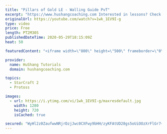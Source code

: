 ```yaml
---
title: "Pillars of Gold LE - Walling Guide PvT"
excerpt: "https://www.hushangcoaching.com Interested in lessons? Check out the website for more information ------------------------------------------------------------------------------------------------------- Want to support HuShang Tutorials directly? Patreon is a website where you can contribute a monthly"
originalUrl: https://youtube.com/watch?v=1wk_1EV9I-g
type: video
price: Free
length: PT2M30S
publishedDateTime: 2020-05-29T18:15:09Z
heat: 50

featuredContent: "<iframe width=\"800\" height=\"500\" frameborder=\"0\" src=\"https://www.youtube.com/embed/1wk_1EV9I-g\" allow=\"accelerometer; autoplay; encrypted-media; gyroscope; picture-in-picture\" allowfullscreen></iframe>"

provider:
  name: HuShang Tutorials
  domain: hushangcoaching.com

topics:
  - StarCraft 2
  - Protoss

images:
  - url: https://i.ytimg.com/vi/1wk_1EV9I-g/maxresdefault.jpg
    width: 1280
    height: 720
    isCached: true

secured: "WyHl2z0ZaufwwNRjrDzjJwc0CXFwy9bHH/zyKFAtUD28gs5oUiOOzXrFlGr7+YpkzxItzFvm4OWDr7TQHkT4luW0M99yQNuOb8U5YZpdxU18TsXnbv1t1d34gAxZCTlYQgraMTe9NRxEjAq+Cvly4cs9+27ZBv95koLxmzwC436qfQ90AhWzsLT7WdgXaFoxFqFJWNR0wde98BS1cGifoEbf4SXa7zfI2U15gxMFz3+yUG6Lj4xAe+AZs/tEF/Vms4Ad3iAMfdPriIQi+vAyjZzLFwBoXYC90u9do1ci/knVmbs4clkkYluroIAqXG/MpvoIubkTBvxXx5FrlVtMD7cSa1xlCBDYARYcsNHTM3BYoBhuj0+Cl2ZPwCP0PzW22ZEAN61Tb/YGnueMPzGYuiHMiLTz40tKsV0Tg+7gldQ=;FKLphl7YRNFx63iqhWUFLQ=="
---
```


